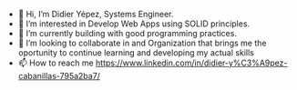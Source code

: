 - 👋 Hi, I’m Didier Yépez, Systems Engineer.
- 👀 I’m interested in Develop Web Apps using SOLID principles.
- 🌱 I’m currently building with good programming practices.
- 💞️ I’m looking to collaborate in and Organization that brings me the oportunity to continue learning and developing my actual skills
- 📫 How to reach me https://www.linkedin.com/in/didier-y%C3%A9pez-cabanillas-795a2ba7/
